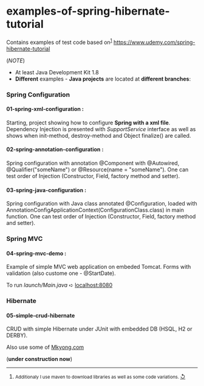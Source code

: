 # examples-of-spring-hibernate-tutorial
Contains examples of test code based on<sup id="a1">[1](#f1)</sup> https://www.udemy.com/spring-hibernate-tutorial

(*NOTE*) 
- At least Java Development Kit 1.8
- **Different** examples - **Java projects** are located at **different branches**:

### Spring Configuration
#### 01-spring-xml-configuration :
   Starting, project showing how to configure **Spring with a xml file**.
   Dependency Injection is presented with *SupportService* interface as well as shows when
   init-method, destroy-method and Object finalize() are called.

#### 02-spring-annotation-configuration :
   Spring configuration with annotation @Component with @Autowired, @Qualifier("someName") or @Resource(name = "someName").
   One can test order of Injection (Constructor, Field, factory method and setter).

#### 03-spring-java-configuration :
   Spring configuration with Java class annotated @Configuration, loaded with 
   AnnotationConfigApplicationContext(ConfigurationClass.class) in main function.
   One can test order of Injection (Constructor, Field, factory method and setter).
   
### Spring MVC
#### 04-spring-mvc-demo :
   Example of simple MVC web application on embeded Tomcat.
   Forms with validation (also custome one - @StartDate).
   
   To run *launch/Main.java*  ➪  [localhost:8080](http://localhost:8080)

 ### Hibernate
 #### 05-simple-crud-hibernate
   CRUD with simple Hibernate under JUnit with embedded DB (HSQL, H2 or DERBY).
   
   Also use some of [Mkyong.com](https://www.mkyong.com/spring/spring-embedded-database-examples/)
   
   (**under construction now**)
   
___
1. <small id="f1">Additionaly I use maven to download libraries as well as some code variations.  </small> <a id="f1" href="#a1">↺</a>
